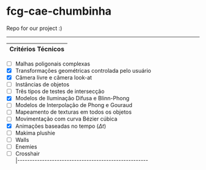# fcg-cae-chumbinha
Repo for our project :)

-----------------------------------------------------
| Critérios Técnicos                                  
|-----------------------------------------------------
- [ ] Malhas poligonais complexas                        
- [x] Transformações geométricas controlada pelo usuário 
- [x] Câmera livre e câmera look-at
- [ ] Instâncias de objetos                              
- [ ] Três tipos de testes de intersecção                
- [x] Modelos de Iluminação Difusa e Blinn-Phong 
- [ ] Modelos de Interpolação de Phong e Gouraud         
- [ ] Mapeamento de texturas em todos os objetos         
- [ ] Movimentação com curva Bézier cúbica               
- [x] Animações baseadas no tempo ($\Delta t$)   
- [ ] Makima plushie                                     
- [ ] Walls                                              
- [ ] Enemies                       
- [ ] Crosshair                     
|-----------------------------------------------------